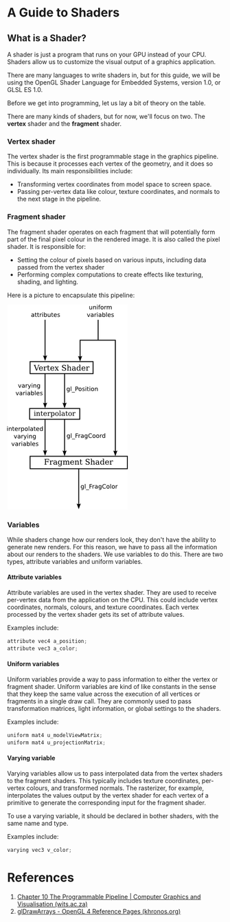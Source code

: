 # A Guide to Shaders

## What is a Shader?

A shader is just a program that runs on your GPU instead of your CPU. Shaders allow us to customize the visual output of a graphics application. 

There are many languages to write shaders in, but for this guide, we will be using the OpenGL Shader Language for Embedded Systems, version 1.0, or GLSL ES 1.0.

Before we get into programming, let us lay a bit of theory on the table.

There are many kinds of shaders, but for now, we'll focus on two. The **vertex** shader and the **fragment** shader.
### Vertex shader

The vertex shader is the first programmable stage in the graphics pipeline. This is because it processes each vertex of the geometry, and it does so individually. Its main responsibilities include:
* Transforming vertex coordinates from model space to screen space.
* Passing per-vertex data like colour, texture coordinates, and normals to the next stage in the pipeline.

### Fragment shader

The fragment shader operates on each fragment that will potentially form part of the final pixel colour in the rendered image. It is also called the pixel shader. It is responsible for:
* Setting the colour of pixels based on various inputs, including data passed from the vertex shader
* Performing complex computations to create effects like texturing, shading, and lighting.

Here is a picture to encapsulate this pipeline:

<img src = "assets/webgl-dataflow.png" style = "background-color: white">

### Variables

While shaders change how our renders look, they don't have the ability to generate new renders. For this reason, we have to pass all the information about our renders to the shaders. We use variables to do this. There are two types, attribute variables and uniform variables.

#### Attribute variables

Attribute variables are used in the vertex shader. They are used to receive per-vertex data from the application on the CPU. This could include vertex coordinates, normals, colours, and texture coordinates. Each vertex processed by the vertex shader gets its set of attribute values.

Examples include:

```c
attribute vec4 a_position;
attribute vec3 a_color;
```

#### Uniform variables

Uniform variables provide a way to pass information to either the vertex or fragment shader. Uniform variables are kind of like constants in the sense that they keep the same value across the execution of all vertices or fragments in a single draw call. They are commonly used to pass transformation matrices, light information, or global settings to the shaders.

Examples include:

```C
uniform mat4 u_modelViewMatrix;
uniform mat4 u_projectionMatrix;
```

#### Varying variable

Varying variables allow us to pass interpolated data from the vertex shaders to the fragment shaders. This typically includes texture coordinates, per-vertex colours, and transformed normals. The rasterizer, for example, interpolates the values output by the vertex shader for each vertex of a primitive to generate the corresponding input for the fragment shader.

To use a varying variable, it should be declared in bother shaders, with the same name and type.

Examples include:

```C
varying vec3 v_color;
```

# References

1. [Chapter 10 The Programmable Pipeline | Computer Graphics and Visualisation (wits.ac.za)](https://courses.ms.wits.ac.za/~branden/CGV/_book/pipe.html)
2. [glDrawArrays - OpenGL 4 Reference Pages (khronos.org)](https://registry.khronos.org/OpenGL-Refpages/gl4/html/glDrawArrays.xhtml)